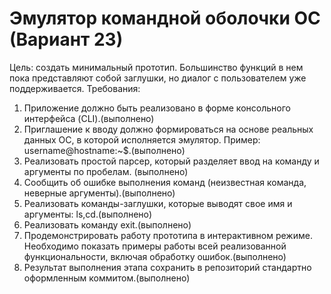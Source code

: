 # Эмулятор командной оболочки ОС (Вариант 23)
 Цель: создать минимальный прототип. Большинство функций в нем пока
 представляют собой заглушки, но диалог с пользователем уже поддерживается.
 Требования:
 1. Приложение должно быть реализовано в форме консольного интерфейса (CLI).(выполнено)
 2. Приглашение к вводу должно формироваться на основе реальных данных ОС, в которой исполняется эмулятор. Пример: username@hostname:~$.(выполнено)
 3. Реализовать простой парсер, который разделяет ввод на команду и аргументы по пробелам. (выполнено)
 4. Сообщить об ошибке выполнения команд (неизвестная команда, неверные аргументы).(выполнено)
 5. Реализовать команды-заглушки, которые выводят свое имя и аргументы: ls,cd.(выполнено)
 6. Реализовать команду exit.(выполнено)
 7. Продемонстрировать работу прототипа в интерактивном режиме. Необходимо показать примеры работы всей реализованной функциональности, включая обработку ошибок.(выполнено)
 8. Результат выполнения этапа сохранить в репозиторий стандартно оформленным коммитом.(выполнено)
